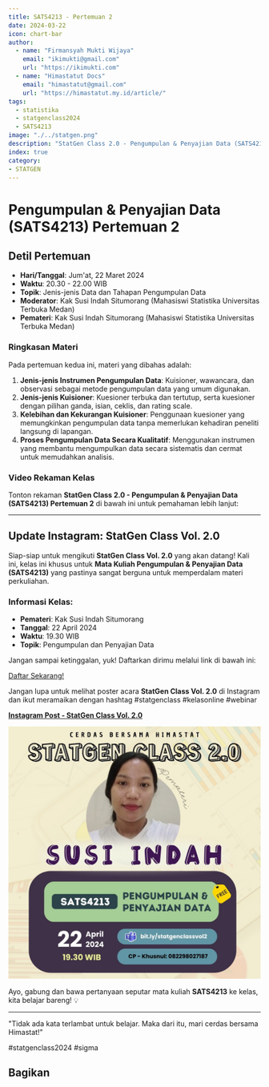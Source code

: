 ```yaml
--- 
title: SATS4213 - Pertemuan 2
date: 2024-03-22
icon: chart-bar
author:
  - name: "Firmansyah Mukti Wijaya"
    email: "ikimukti@gmail.com"
    url: "https://ikimukti.com"
  - name: "Himastatut Docs"
    email: "himastatut@gmail.com"
    url: "https://himastatut.my.id/article/"
tags:
  - statistika
  - statgenclass2024
  - SATS4213
image: "./../statgen.png"
description: "StatGen Class 2.0 - Pengumpulan & Penyajian Data (SATS4213) adalah program untuk memperkenalkan mahasiswa pada konsep dasar pengumpulan dan penyajian data serta aplikasinya dalam statistika."
index: true
category: 
- STATGEN
--- 
```


# Pengumpulan & Penyajian Data (SATS4213) Pertemuan 2

## Detil Pertemuan

- **Hari/Tanggal**: Jum'at, 22 Maret 2024  
- **Waktu**: 20.30 - 22.00 WIB  
- **Topik**: Jenis-jenis Data dan Tahapan Pengumpulan Data  
- **Moderator**: Kak Susi Indah Situmorang (Mahasiswi Statistika Universitas Terbuka Medan)  
- **Pemateri**: Kak Susi Indah Situmorang (Mahasiswi Statistika Universitas Terbuka Medan)

### Ringkasan Materi
Pada pertemuan kedua ini, materi yang dibahas adalah:
1. **Jenis-jenis Instrumen Pengumpulan Data**: Kuisioner, wawancara, dan observasi sebagai metode pengumpulan data yang umum digunakan.
2. **Jenis-jenis Kuisioner**: Kuesioner terbuka dan tertutup, serta kuesioner dengan pilihan ganda, isian, ceklis, dan rating scale.
3. **Kelebihan dan Kekurangan Kuisioner**: Penggunaan kuesioner yang memungkinkan pengumpulan data tanpa memerlukan kehadiran peneliti langsung di lapangan.
4. **Proses Pengumpulan Data Secara Kualitatif**: Menggunakan instrumen yang membantu mengumpulkan data secara sistematis dan cermat untuk memudahkan analisis.

### Video Rekaman Kelas
Tonton rekaman **StatGen Class 2.0 - Pengumpulan & Penyajian Data (SATS4213) Pertemuan 2** di bawah ini untuk pemahaman lebih lanjut:

<VidStack  
  src="https://www.youtube.com/watch?v=AUxJLrAxnh4"  
  title="StatGen Class 2.0 - Pengumpulan & Penyajian Data (SATS4213) Pertemuan 2"
/>

--- 

## Update Instagram: StatGen Class Vol. 2.0

Siap-siap untuk mengikuti **StatGen Class Vol. 2.0** yang akan datang! Kali ini, kelas ini khusus untuk **Mata Kuliah Pengumpulan & Penyajian Data (SATS4213)** yang pastinya sangat berguna untuk memperdalam materi perkuliahan.

### Informasi Kelas:

- **Pemateri**: Kak Susi Indah Situmorang
- **Tanggal**: 22 April 2024
- **Waktu**: 19.30 WIB
- **Topik**: Pengumpulan dan Penyajian Data

Jangan sampai ketinggalan, yuk! Daftarkan dirimu melalui link di bawah ini:

[Daftar Sekarang!](https://bit.ly/statgenclassvol2)

Jangan lupa untuk melihat poster acara **StatGen Class Vol. 2.0** di Instagram dan ikut meramaikan dengan hashtag #statgenclass #kelasonline #webinar

[**Instagram Post - StatGen Class Vol. 2.0**](https://www.instagram.com/p/C6DL1EfSS4n/?img_index=1)

![StatGen Class 2.0 Poster](pertemuan-2-image.png)

Ayo, gabung dan bawa pertanyaan seputar mata kuliah **SATS4213** ke kelas, kita belajar bareng! 💡

--- 

"Tidak ada kata terlambat untuk belajar. Maka dari itu, mari cerdas bersama Himastat!"

#statgenclass2024 #sigma


## Bagikan
<Share colorful />
<GitContributors />
<GitChangelog />